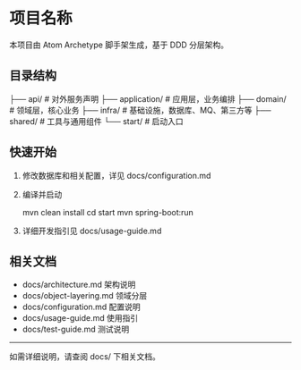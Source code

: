 # 项目名称

本项目由 Atom Archetype 脚手架生成，基于 DDD 分层架构。

## 目录结构

├── api/                  # 对外服务声明
├── application/          # 应用层，业务编排
├── domain/               # 领域层，核心业务
├── infra/                # 基础设施，数据库、MQ、第三方等
├── shared/               # 工具与通用组件
└── start/                # 启动入口

## 快速开始

1. 修改数据库和相关配置，详见 docs/configuration.md
2. 编译并启动

   mvn clean install
   cd start
   mvn spring-boot:run

3. 详细开发指引见 docs/usage-guide.md

## 相关文档

- docs/architecture.md     架构说明
- docs/object-layering.md  领域分层
- docs/configuration.md    配置说明
- docs/usage-guide.md      使用指引
- docs/test-guide.md       测试说明

---

如需详细说明，请查阅 docs/ 下相关文档。